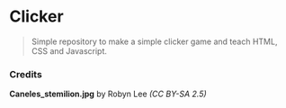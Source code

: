 # Clicker
> Simple repository to make a simple clicker game and teach HTML, CSS and Javascript.

### Credits
**Caneles_stemilion.jpg** by Robyn Lee *(CC BY-SA 2.5)*
